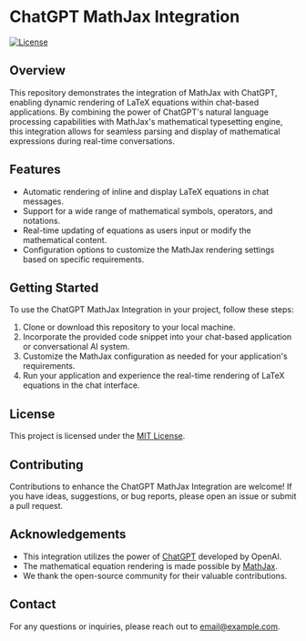 # ChatGPT MathJax Integration

[![License](https://img.shields.io/badge/License-MIT-blue.svg)](https://opensource.org/licenses/MIT)

## Overview

This repository demonstrates the integration of MathJax with ChatGPT, enabling dynamic rendering of LaTeX equations within chat-based applications. By combining the power of ChatGPT's natural language processing capabilities with MathJax's mathematical typesetting engine, this integration allows for seamless parsing and display of mathematical expressions during real-time conversations.

## Features

- Automatic rendering of inline and display LaTeX equations in chat messages.
- Support for a wide range of mathematical symbols, operators, and notations.
- Real-time updating of equations as users input or modify the mathematical content.
- Configuration options to customize the MathJax rendering settings based on specific requirements.

## Getting Started

To use the ChatGPT MathJax Integration in your project, follow these steps:

1. Clone or download this repository to your local machine.
2. Incorporate the provided code snippet into your chat-based application or conversational AI system.
3. Customize the MathJax configuration as needed for your application's requirements.
4. Run your application and experience the real-time rendering of LaTeX equations in the chat interface.

## License

This project is licensed under the [MIT License](LICENSE).

## Contributing

Contributions to enhance the ChatGPT MathJax Integration are welcome! If you have ideas, suggestions, or bug reports, please open an issue or submit a pull request.

## Acknowledgements

- This integration utilizes the power of [ChatGPT](https://github.com/openai/chatgpt) developed by OpenAI.
- The mathematical equation rendering is made possible by [MathJax](https://www.mathjax.org/).
- We thank the open-source community for their valuable contributions.

## Contact

For any questions or inquiries, please reach out to [email@example.com](mailto:email@example.com).


